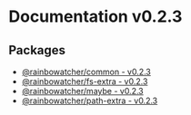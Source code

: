 # Documentation v0.2.3

## Packages

- [@rainbowatcher/common - v0.2.3](common/README.md)
- [@rainbowatcher/fs-extra - v0.2.3](fs-extra/README.md)
- [@rainbowatcher/maybe - v0.2.3](maybe/README.md)
- [@rainbowatcher/path-extra - v0.2.3](path-extra/README.md)
